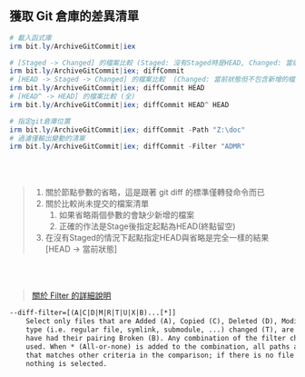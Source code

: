 ## 獲取 Git 倉庫的差異清單
```ps1
# 載入函式庫
irm bit.ly/ArchiveGitCommit|iex

# [Staged -> Changed] 的檔案比較 (Staged: 沒有Staged時是HEAD, Changed: 當前狀態但不包含新增的檔案)
irm bit.ly/ArchiveGitCommit|iex; diffCommit
# [HEAD -> Staged -> Changed] 的檔案比較  (Changed: 當前狀態但不包含新增的檔案)
irm bit.ly/ArchiveGitCommit|iex; diffCommit HEAD
# [HEAD^ -> HEAD] 的檔案比較 (全)
irm bit.ly/ArchiveGitCommit|iex; diffCommit HEAD^ HEAD

# 指定git倉庫位置
irm bit.ly/ArchiveGitCommit|iex; diffCommit -Path "Z:\doc"
# 過濾僅輸出變動的清單
irm bit.ly/ArchiveGitCommit|iex; diffCommit -Filter "ADMR"
```

<br><br>

> 1. 關於節點參數的省略，這是跟著 git diff 的標準僅轉發命令而已
> 2. 關於比較尚未提交的檔案清單
>    1. 如果省略兩個參數的會缺少新增的檔案
>    2. 正確的作法是Stage後指定起點為HEAD(終點留空)
> 3. 在沒有Staged的情況下起點指定HEAD與省略是完全一樣的結果 [HEAD -> 當前狀態]

<br><br>

> [關於 Filter 的詳細說明](https://explainshell.com/explain?cmd=git+diff+--name-only+--cached+--diff-filter%3DACMR+--ignore-space-at-eol+-M100%25)
```txt
--diff-filter=[(A|C|D|M|R|T|U|X|B)...[*]]
    Select only files that are Added (A), Copied (C), Deleted (D), Modified (M), Renamed (R), have their
    type (i.e. regular file, symlink, submodule, ...) changed (T), are Unmerged (U), are Unknown (X), or
    have had their pairing Broken (B). Any combination of the filter characters (including none) can be
    used. When * (All-or-none) is added to the combination, all paths are selected if there is any file
    that matches other criteria in the comparison; if there is no file that matches other criteria,
    nothing is selected.
```

